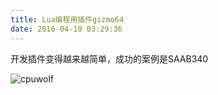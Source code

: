 ```yaml
---
title: Lua编程用插件gizmo64
date: 2016-04-10 03:29:36
---
```





开发插件变得越来越简单，成功的案例是SAAB340

![cpuwolf](/images/data/attachment/201604/10/113713cuwvw6sw7rqyqstm.jpg)

